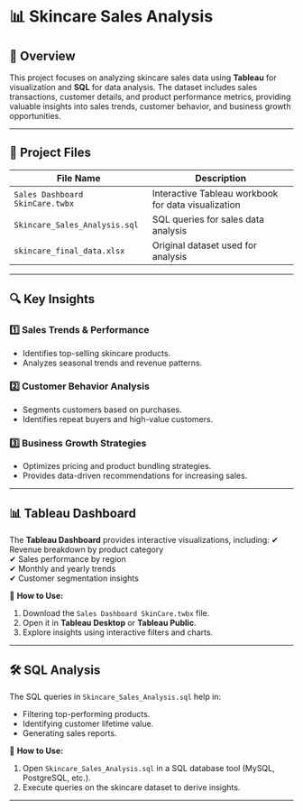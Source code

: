 # 📊 Skincare Sales Analysis

## 📝 Overview  
This project focuses on analyzing skincare sales data using **Tableau** for visualization and **SQL** for data analysis. The dataset includes sales transactions, customer details, and product performance metrics, providing valuable insights into sales trends, customer behavior, and business growth opportunities.

---

## 📂 Project Files  
| File Name                         | Description |
|-----------------------------------|-------------|
| `Sales Dashboard SkinCare.twbx`  | Interactive Tableau workbook for data visualization |
| `Skincare_Sales_Analysis.sql`    | SQL queries for sales data analysis |
| `skincare_final_data.xlsx`       | Original dataset used for analysis |

---

## 🔍 Key Insights  
### **1️⃣ Sales Trends & Performance**
- Identifies top-selling skincare products.
- Analyzes seasonal trends and revenue patterns.

### **2️⃣ Customer Behavior Analysis**
- Segments customers based on purchases.
- Identifies repeat buyers and high-value customers.

### **3️⃣ Business Growth Strategies**
- Optimizes pricing and product bundling strategies.
- Provides data-driven recommendations for increasing sales.

---

## 📊 Tableau Dashboard  
The **Tableau Dashboard** provides interactive visualizations, including:
✔ Revenue breakdown by product category  
✔ Sales performance by region  
✔ Monthly and yearly trends  
✔ Customer segmentation insights  

📌 **How to Use:**  
1. Download the `Sales Dashboard SkinCare.twbx` file.
2. Open it in **Tableau Desktop** or **Tableau Public**.
3. Explore insights using interactive filters and charts.

---

## 🛠 SQL Analysis  
The SQL queries in `Skincare_Sales_Analysis.sql` help in:
- Filtering top-performing products.
- Identifying customer lifetime value.
- Generating sales reports.

📌 **How to Use:**  
1. Open `Skincare_Sales_Analysis.sql` in a SQL database tool (MySQL, PostgreSQL, etc.).  
2. Execute queries on the skincare dataset to derive insights.

---
